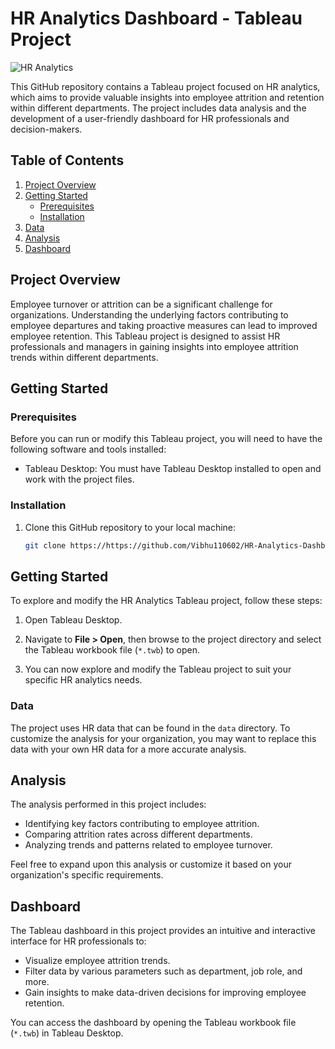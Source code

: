 # HR Analytics Dashboard - Tableau Project

![HR Analytics]([https://ibb.co/5BkWVNV](https://i.ibb.co/qkCMwtw/Screenshot-118.png))

This GitHub repository contains a Tableau project focused on HR analytics, which aims to provide valuable insights into employee attrition and retention within different departments. The project includes data analysis and the development of a user-friendly dashboard for HR professionals and decision-makers.

## Table of Contents

1. [Project Overview](#project-overview)
2. [Getting Started](#getting-started)
   - [Prerequisites](#prerequisites)
   - [Installation](#installation)
3. [Data](#data)
4. [Analysis](#analysis)
5. [Dashboard](#dashboard)

## Project Overview

Employee turnover or attrition can be a significant challenge for organizations. Understanding the underlying factors contributing to employee departures and taking proactive measures can lead to improved employee retention. This Tableau project is designed to assist HR professionals and managers in gaining insights into employee attrition trends within different departments.

## Getting Started

### Prerequisites

Before you can run or modify this Tableau project, you will need to have the following software and tools installed:

- Tableau Desktop: You must have Tableau Desktop installed to open and work with the project files.

### Installation

1. Clone this GitHub repository to your local machine:

   ```bash
   git clone https://https://github.com/Vibhu110602/HR-Analytics-Dashboard
   ```

## Getting Started

To explore and modify the HR Analytics Tableau project, follow these steps:

1. Open Tableau Desktop.

2. Navigate to **File > Open**, then browse to the project directory and select the Tableau workbook file (`*.twb`) to open.

3. You can now explore and modify the Tableau project to suit your specific HR analytics needs.

### Data

The project uses HR data that can be found in the `data` directory. To customize the analysis for your organization, you may want to replace this data with your own HR data for a more accurate analysis.

## Analysis

The analysis performed in this project includes:

- Identifying key factors contributing to employee attrition.
- Comparing attrition rates across different departments.
- Analyzing trends and patterns related to employee turnover.

Feel free to expand upon this analysis or customize it based on your organization's specific requirements.

## Dashboard

The Tableau dashboard in this project provides an intuitive and interactive interface for HR professionals to:

- Visualize employee attrition trends.
- Filter data by various parameters such as department, job role, and more.
- Gain insights to make data-driven decisions for improving employee retention.

You can access the dashboard by opening the Tableau workbook file (`*.twb`) in Tableau Desktop.

